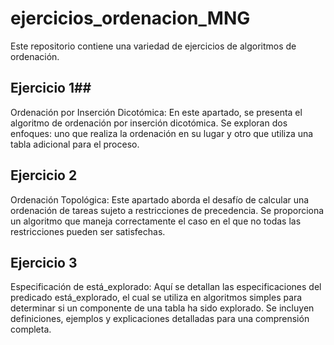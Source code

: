 # ejercicios_ordenacion_MNG
Este repositorio contiene una variedad de ejercicios de algoritmos de ordenación.



## Ejercicio 1## 
Ordenación por Inserción Dicotómica:
En este apartado, se presenta el algoritmo de ordenación por inserción dicotómica. Se exploran dos enfoques: uno que realiza la ordenación en su lugar y otro que utiliza una tabla adicional para el proceso.


## Ejercicio 2 ## 
Ordenación Topológica:
Este apartado aborda el desafío de calcular una ordenación de tareas sujeto a restricciones de precedencia. Se proporciona un algoritmo que maneja correctamente el caso en el que no todas las restricciones pueden ser satisfechas.


## Ejercicio 3 ##
Especificación de está_explorado:
Aquí se detallan las especificaciones del predicado está_explorado, el cual se utiliza en algoritmos simples para determinar si un componente de una tabla ha sido explorado. Se incluyen definiciones, ejemplos y explicaciones detalladas para una comprensión completa.
